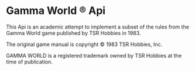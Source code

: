 # Gamma World &reg; Api

This Api is an academic attempt to implement a subset of the rules from the 
Gamma World game published by TSR Hobbies in 1983.

The original game manual is copyright &copy; 1983 TSR Hobbies, Inc.

GAMMA WORLD is a registered trademark owned by TSR Hobbies at the time of
publication.

